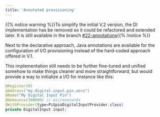```yaml
---
title: 'Annotated provisioning'
---
```


{{% notice warning %}}To simplify the initial V.2 version, the DI implementation has be removed so it could be
refactored and extended later. It is still available in the branch
[#22-annotations](https://github.com/Pi4J/pi4j/tree/feature/%2322-annotations){{% /notice %}}

Next to the declarative approach, Java annotations are available for the configuration of I/O provisioning instead 
of the hard-coded approach offered in V.1.  

This implementation still needs to be further fine-tuned and unified somehow to make things cleaner and more 
straightforward, but would provide a way to initialize a I/O for instance like this:

```java
@Register(0)
@Address("my.digital.input.pin.zero")
@Name("My Digital Input Pin")
@Debounce(300000) // microseconds
@WithProvider(type=PiGpioDigitalInputProvider.class)
private DigitalInput input;
```